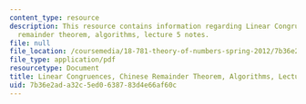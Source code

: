 ```yaml
---
content_type: resource
description: This resource contains information regarding Linear Congruences, chinese
  remainder theorem, algorithms, lecture 5 notes.
file: null
file_location: /coursemedia/18-781-theory-of-numbers-spring-2012/7b36e2ada32c5ed0638783d4e66af60c_MIT18_781S12_lec5.pdf
file_type: application/pdf
resourcetype: Document
title: Linear Congruences, Chinese Remainder Theorem, Algorithms, Lecture 5 Notes
uid: 7b36e2ad-a32c-5ed0-6387-83d4e66af60c
---
```

